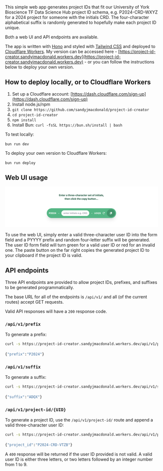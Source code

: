 This simple web app generates project IDs that fit our University of York Bioscience TF Data Science Hub project ID schema, e.g. P2024-CRD-WXYZ for a 2024 project for someone with the initials CRD. The four-character alphabetical suffix is randomly generated to hopefully make each project ID unique.

Both a web UI and API endpoints are available.

The app is written with [Hono](https://hono.dev) and styled with [Tailwind CSS](https://tailwindcss.com) and deployed to [Cloudflare Workers](https://developers.cloudflare.com/workers/). My version can be accessed here - [https://project-id-creator.sandyjmacdonald.workers.dev](https://project-id-creator.sandyjmacdonald.workers.dev) - or you can follow the instructions below to deploy your own version.

## How to deploy locally, or to Cloudflare Workers

1. Set up a Cloudflare account: [https://dash.cloudflare.com/sign-up](https://dash.cloudflare.com/sign-up)
2. Install node.js/npm
3. `git clone https://github.com/sandyjmacdonald/project-id-creator`
4. `cd project-id-creator`
5. `npm install`
6. Install Bun: `curl -fsSL https://bun.sh/install | bash`

To test locally:

`bun run dev`

To deploy your own version to Cloudflare Workers:

`bun run deploy`

## Web UI usage

![Web UI screenshot](web-ui.png)

To use the web UI, simply enter a valid three-character user ID into the form field and a PYYYY prefix and random four-letter suffix will be generated. The user ID form field will turn green for a valid user ID or red for an invalid one. The paste button on the far right copies the generated project ID to your clipboard if the project ID is valid.

## API endpoints

Three API endpoints are provided to allow project IDs, prefixes, and suffixes to be generated programmatically.

The base URL for all of the endpoints is `/api/v1/` and all (of the current routes) accept GET requests.

Valid API responses will have a `200` response code.

### `/api/v1/prefix`

To generate a prefix:

```bash
curl -s https://project-id-creator.sandyjmacdonald.workers.dev/api/v1/prefix

{"prefix":"P2024"}
```

### `/api/v1/suffix`

To generate a suffix:

```bash
curl -s https://project-id-creator.sandyjmacdonald.workers.dev/api/v1/suffix

{"suffix":"ADQX"}
```

### `/api/v1/project-id/{UID}`

To generate a project ID, use the `/api/v1/project-id/` route and append a valid three-character user ID:

```bash
curl -s https://project-id-creator.sandyjmacdonald.workers.dev/api/v1/project-id/CRD

{"project_id":"P2024-CRD-VTZB"}
```

A `400` response will be returned if the user ID provided is not valid. A valid user ID is either three letters, or two letters followed by an integer number from 1 to 9.
